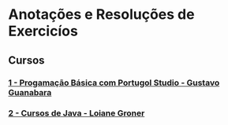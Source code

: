 # Anotações e Resoluções de Exercicíos 

## Cursos

### [1 - Progamação Básica com Portugol Studio - Gustavo Guanabara](https://github.com/lex4brao/01.CURSOS.E.ESTUDOS/blob/main/01.PROGRAMACAO.BASICA.-.ESTUDONAUTA/README.md)

### [2 - Cursos de Java - Loiane Groner](https://github.com/lex4brao/01.CURSOS.E.ESTUDOS/blob/main/02.CURSOS.JAVA.-.LOIANE.GRONER/README.md)
